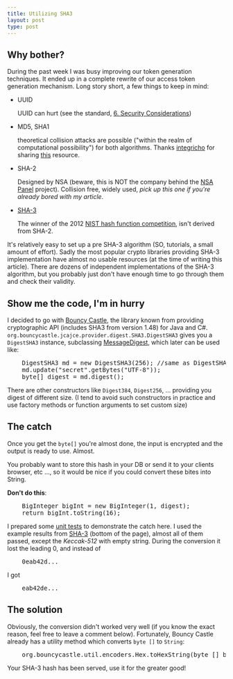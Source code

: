 ```yaml
---
title: Utilizing SHA3
layout: post
type: post
---
```


Why bother?
---------

During the past week I was busy improving our token generation techniques. It ended up in a complete rewrite of our access token generation mechanism. Long story short, a few things to keep in mind:

 * UUID

   UUID can hurt (see the standard, [6. Security Considerations](http://www.ietf.org/rfc/rfc4122.txt))

 * MD5, SHA1

   theoretical collision attacks are possible ("within the realm of computational possibility") for both algorithms. Thanks [integricho](https://github.com/integricho) for sharing [this](http://www.pythonsecurity.org/wiki/django/#authentication) resource.

 * SHA-2

   Designed by NSA (beware, this is NOT the company behind the [NSA Panel](https://github.com/goshakkk/nsa_panel) project). Collision free, widely used, _pick up this one if you're already bored with my article_.

 * [SHA-3](http://en.wikipedia.org/wiki/SHA-3)

   The winner of the 2012 [NIST hash function competition](http://en.wikipedia.org/wiki/NIST_hash_function_competition), isn't derived from SHA-2.

It's relatively easy to set up a pre SHA-3 algorithm (SO, tutorials, a small amount of effort). Sadly the most popular crypto libraries providing SHA-3 implementation have almost no usable resources (at the time of writing this article). There are dozens of independent implementations of the SHA-3 algorithm, but you probably just don't have enough time to go through them and check their validity.

Show me the code, I'm in hurry
-------

I decided to go with [Bouncy Castle](http://www.bouncycastle.org), the library known from providing cryptographic API (includes SHA3 from version 1.48) for Java and C#.
<code>org.bouncycastle.jcajce.provider.digest.SHA3.DigestSHA3</code> gives you a <code>DigestSHA3</code> instance, subclassing [MessageDigest](http://docs.oracle.com/javase/7/docs/api/java/security/MessageDigest.html), which later can be used like:

<pre>
    DigestSHA3 md = new DigestSHA3(256); //same as DigestSHA3 md = new SHA3.Digest256();
    md.update("secret".getBytes("UTF-8"));
    byte[] digest = md.digest();
</pre>

There are other constructors like <code>Digest384</code>, <code>Digest256</code>, ... providing you digest of different size. (I tend to avoid such constructors in practice and use factory methods or function arguments to set custom size)

The catch
-------

Once you get the <code>byte[]</code> you're almost done, the input is encrypted and the output is ready to use. Almost.

You probably want to store this hash in your DB or send it to your clients browser, etc ..., so it would be nice if you could convert these bites into String.

**Don't do this**:

<pre>
    BigInteger bigInt = new BigInteger(1, digest);
    return bigInt.toString(16);
</pre>

I prepared some [unit tests](https://github.com/akoskm/bouncy-castle-sha3/tree/master/src/test) to demonstrate the catch here. I used the example results from [SHA-3](http://en.wikipedia.org/wiki/SHA-3) (bottom of the page), almost all of them passed, except the *Keccak-512* with empty string. During the conversion it lost the leading 0, and instead of

<pre>
    0eab42d...
</pre>

I got

<pre>
    eab42de...
</pre>


The solution
--------

Obviously, the conversion didn't worked very well (if you know the exact reason, feel free to leave a comment below). Fortunately, Bouncy Castle already has a utility method which converts <code>byte []</code> to <code>String</code>:
<pre>
    org.bouncycastle.util.encoders.Hex.toHexString(byte [] bites)
</pre>

Your SHA-3 hash has been served, use it for the greater good!
